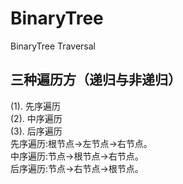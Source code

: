 # BinaryTree
BinaryTree Traversal

## 三种遍历方（递归与非递归）

(1). 先序遍历<br/>
(2). 中序遍历<br/>
(3). 后序遍历<br/>
先序遍历:根节点->左节点->右节点。<br/>
中序遍历:节点->根节点->右节点。<br/>
后序遍历:节点->右节点->根节点。<br/>

